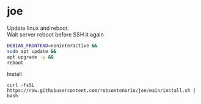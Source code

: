 # joe



Update linux and reboot.   
Wait server reboot before SSH it again
```bash
DEBIAN_FRONTEND=noninteractive &&
sudo apt update && 
apt upgrade -y &&
reboot
```


Install
```
curl -fsSL https://raw.githubusercontent.com/robsontenorio/joe/main/install.sh | bash
```
